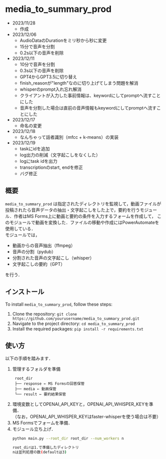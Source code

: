 # media_to_summary_prod

- 2023/11/28
  - 作成
- 2023/12/06
  - AudioDataのDurationをミリ秒から秒に変更
  - 15分で音声を分割
  - 0.2s以下の音声を削除
- 2023/12/11
  - 10分で音声を分割
  - 0.3s以下の音声を削除
  - GPT4からGPT3.5に切り替え
  - finish_reasonが"length"なのに切り上げてしまう問題を解消
  - whisperのprompt入れ忘れ解消
  - クライアントが入力した事前情報は、keywordにしてpromptへ流すことにした
  - 音声を分割した場合は直前の音声情報もkeywordにしてpromptへ流すことにした
- 2023/12/17
  - 命名の変更
- 2023/12/18
  - なんちゃって話者識別（mfcc + k-means）の実装
- 2023/12/19
  - taskにidを追加
  - log出力の削減（文字起こしをなくした）
  - logにtask idを出力
  - transcriptionのstart, endを修正
  - バグ修正


## 概要

`media_to_summary_prod` は指定されたディレクトリを監視して，動画ファイルが投稿されたら音声データの抽出・文字起こしをした上で，要約を行うモジュール．作者はMS Forms上に動画と要約の条件を入力するフォームを作成して，
このモジュールで動画を変換した．ファイルの移動や作成にはPowerAutomateを使用している．  
モジュールでは，

- 動画からの音声抽出（ffmpeg）
- 音声の分割（pydub）
- 分割された音声の文字起こし（whisper）
- 文字起こしの要約（GPT）

を行う．

## インストール

To install `media_to_summary_prod`, follow these steps:

1. Clone the repository: `git clone https://github.com/yourusername/media_to_summary_prod.git`
2. Navigate to the project directory: `cd media_to_summary_prod`
3. Install the required packages: `pip install -r requirements.txt`

## 使い方

以下の手順を踏みます．

1. 管理するフォルダを準備
   ```directory
    root_dir
    ├── response ← MS Formsの回答保管
    ├── media ← 動画保管
    └── result ← 要約結果保管
   ```
2. 環境変数としてOPENAI_API_KEYと，OPENAI_API_WHISPER_KEYを準備．  
   （なお，OPENAI_API_WHISPER_KEYはfaster-whisperを使う場合は不要）
3. MS Formsでフォームを準備．
4. モジュール立ち上げ．
    ```bash
    python main.py --root_dir root_dir --num_workers n

    root_dirは1.で準備したディレクトリ
    nは並列処理の数(defaultは3)
    ```

